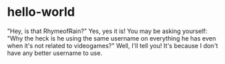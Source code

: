 # hello-world

"Hey, is that RhymeofRain?"
Yes, yes it is! You may be asking yourself: "Why the heck is he using the same username on everything he has even when it's not related to videogames?" Well, I'll tell you!
It's because I don't have any better username to use.
